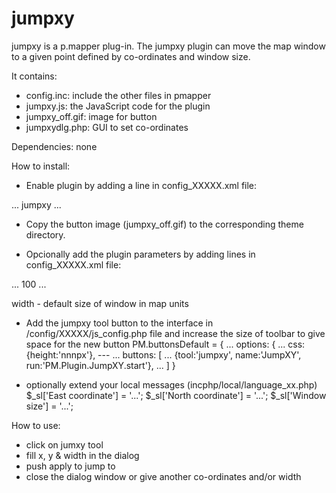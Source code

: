 # jumpxy

jumpxy is a p.mapper plug-in.
The jumpxy plugin can move the map window to a given point defined by co-ordinates and window size.

It contains:
- config.inc: include the other files in pmapper
- jumpxy.js: the JavaScript code for the plugin
- jumpxy_off.gif: image for button
- jumpxydlg.php: GUI to set co-ordinates

Dependencies:
none

How to install:

- Enable plugin by adding a line in config_XXXXX.xml file:

<pmapper>
	<ini>
		<pmapper>
			...
			<plugins>jumpxy</plugins>
			...
		</pmapper>
	</ini>
</pmapper>

- Copy the button image (jumpxy_off.gif) to the corresponding theme directory.

- Opcionally add the plugin parameters by adding lines in config_XXXXX.xml file:
<pmapper>
	<ini>
		<pluginsConfig>
			...
			<jumpxy>
				<width>100</width>
			</jumpxy>
			...
		</pluginsConfig>
	</ini>
</pmapper>
														 
width - default size of window in map units

- Add the jumpxy tool button to the interface in /config/XXXXX/js_config.php file and increase the size of toolbar to give space for the new button
PM.buttonsDefault = {
	...
	options: { ...
		css: {height:'nnnpx'},
		              ---
		...
	buttons: [
		...
		{tool:'jumpxy', name:'JumpXY', run:'PM.Plugin.JumpXY.start'},
		...
	]
}


- optionally extend your local messages (incphp/local/language_xx.php)
$_sl['East coordinate'] = '...';
$_sl['North coordinate'] = '...';
$_sl['Window size'] = '...';

How to use:
- click on jumxy tool
- fill x, y & width in the dialog
- push apply to jump to
- close the dialog window or give another co-ordinates and/or width
